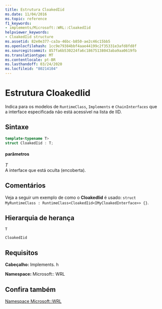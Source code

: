 ```yaml
---
title: Estrutura CloakedIid
ms.date: 11/04/2016
ms.topic: reference
f1_keywords:
- implements/Microsoft::WRL::CloakedIid
helpviewer_keywords:
- CloakedIid structure
ms.assetid: 82e0e377-ca3a-46bc-b850-ae2c46c15bb5
ms.openlocfilehash: 1cc9e79384bbf4aae44199c2f35331e3afd8fd8f
ms.sourcegitcommit: 857fa6b530224fa6c18675138043aba9aa0619fb
ms.translationtype: MT
ms.contentlocale: pt-BR
ms.lasthandoff: 03/24/2020
ms.locfileid: "80214104"
---
```

# <a name="cloakediid-structure"></a>Estrutura CloakedIid

Indica para os modelos de `RuntimeClass`, `Implements` e `ChainInterfaces` que a interface especificada não está acessível na lista de IID.

## <a name="syntax"></a>Sintaxe

```cpp
template<typename T>
struct CloakedIid : T;
```

#### <a name="parameters"></a>parâmetros

*T*<br/>
A interface que está oculta (encoberta).

## <a name="remarks"></a>Comentários

Veja a seguir um exemplo de como o **CloakedIid** é usado: `struct MyRuntimeClass : RuntimeClass<CloakedIid<IMyCloakedInterface>> {}`.

## <a name="inheritance-hierarchy"></a>Hierarquia de herança

`T`

`CloakedIid`

## <a name="requirements"></a>Requisitos

**Cabeçalho:** Implements. h

**Namespace:** Microsoft:: WRL

## <a name="see-also"></a>Confira também

[Namespace Microsoft::WRL](microsoft-wrl-namespace.md)
